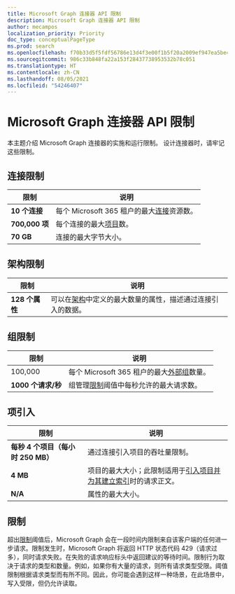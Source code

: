 ```yaml
---
title: Microsoft Graph 连接器 API 限制
description: Microsoft Graph 连接器 API 限制
author: mecampos
localization_priority: Priority
doc_type: conceptualPageType
ms.prod: search
ms.openlocfilehash: f70b33d5f5fdf56786e13d4f3e00f1b5f20a2009ef947ea5be415e149eb7b839
ms.sourcegitcommit: 986c33b848fa22a153f28437738953532b78c051
ms.translationtype: HT
ms.contentlocale: zh-CN
ms.lasthandoff: 08/05/2021
ms.locfileid: "54246407"
---
```

# <a name="microsoft-graph-connector-api-limits"></a>Microsoft Graph 连接器 API 限制

本主题介绍 Microsoft Graph 连接器的实施和运行限制。 设计连接器时，请牢记这些限制。

## <a name="connection-limits"></a>连接限制

| **限制** | **说明** |
| --- | --- |
| **10 个连接** | 每个 Microsoft 365 租户的最大[连接](/graph/api/resources/externalconnection?view=graph-rest-beta&preserve-view=true)资源数。 |
| **700,000 项** | 每个连接的最大[项目](/graph/api/resources/externalitem?view=graph-rest-beta&preserve-view=true)数。 |
| **70 GB** | 连接的最大字节大小。 |

## <a name="schema-limits"></a>架构限制

| **限制** | **说明** |
| --- | --- |
| **128 个属性** | 可以在[架构](/graph/api/resources/schema?view=graph-rest-beta&preserve-view=true)中定义的最大数量的属性，描述通过连接引入的数据。 |

## <a name="group-limits"></a>组限制

| **限制** | **说明** |
| --- | --- |
| 100,000 | 每个 Microsoft 365 租户的最大[外部组](/graph/api/resources/externalgroup?view=graph-rest-beta&preserve-view=true)数量。 |
| **1000 个请求/秒** | 组管理[限制](#throttling)阈值中每秒允许的最大请求数。 |

## <a name="item-ingestion"></a>项引入

| **限制** | **说明** |
| --- | --- |
| **每秒 4 个项目（每小时 250 MB）** | 通过连接引入项目的吞吐量限制。 |
| **4 MB** | 项目的最大大小；此限制适用于[引入项目并为其建立索引](/graph/api/externalconnection-put-items?view=graph-rest-beta&preserve-view=true)时的请求正文。 |
| **N/A** | 属性的最大大小。 |

## <a name="throttling"></a>限制

超出[限制](throttling.md)阈值后，Microsoft Graph 会在一段时间内限制来自该客户端的任何进一步请求。限制发生时，Microsoft Graph 将返回 HTTP 状态代码 429（请求过多），同时请求失败。在失败的请求响应标头中返回建议的等待时间。限制行为取决于请求的类型和数量。例如，如果你有大量的请求，则所有请求类型受限。阈值限制根据请求类型而有所不同。因此，你可能会遇到这样一种场景，在此场景中，写入受限，但仍允许读取。
